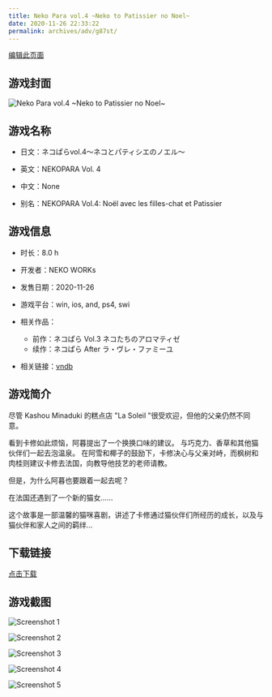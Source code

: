 ```yaml
---
title: Neko Para vol.4 ~Neko to Patissier no Noel~
date: 2020-11-26 22:33:22
permalink: archives/adv/g87st/
---
```

[编辑此页面](https://github.com/ACG-3/ADV3-source/blob/main/source/_posts/%E3%83%8D%E3%82%B3%E3%81%B1%E3%82%89vol.4%EF%BD%9E%E3%83%8D%E3%82%B3%E3%81%A8%E3%83%91%E3%83%86%E3%82%A3%E3%82%B7%E3%82%A8%E3%81%AE%E3%83%8E%E3%82%A8%E3%83%AB%EF%BD%9E.md)

## 游戏封面

![Neko Para vol.4 ~Neko to Patissier no Noel~](https://pan.timero.xyz/d/onedrive/img_lib_001/Neko%20Para%20vol.4%20~Neko%20to%20Patissier%20no%20Noel~_cover.avif)


## 游戏名称

- 日文：ネコぱらvol.4～ネコとパティシエのノエル～
- 英文：NEKOPARA Vol. 4
- 中文：None

- 别名：NEKOPARA Vol.4: Noël avec les filles-chat et Patissier


## 游戏信息

- 时长：8.0 h
- 开发者：NEKO WORKs
- 发售日期：2020-11-26
- 游戏平台：win, ios, and, ps4, swi
- 相关作品：
   - 前作：ネコぱら Vol.3 ネコたちのアロマティゼ
   - 续作：ネコぱら After ラ・ヴレ・ファミーユ

- 相关链接：[vndb](https://vndb.org/v26052)


## 游戏简介

尽管 Kashou Minaduki 的糕点店 "La Soleil "很受欢迎，但他的父亲仍然不同意。

看到卡修如此烦恼，阿暮提出了一个换换口味的建议。
与巧克力、香草和其他猫伙伴们一起去泡温泉。
在阿雪和椰子的鼓励下，卡修决心与父亲对峙，而枫树和肉桂则建议卡修去法国，向教导他技艺的老师请教。

但是，为什么阿暮也要跟着一起去呢？

在法国还遇到了一个新的猫女......

这个故事是一部温馨的猫咪喜剧，讲述了卡修通过猫伙伴们所经历的成长，以及与猫伙伴和家人之间的羁绊...




## 下载链接

[点击下载](https://pan.timero.xyz/onedrive/adv_lib_001/%E3%83%8D%E3%82%B3%E3%81%B1%E3%82%89vol.4%EF%BD%9E%E3%83%8D%E3%82%B3%E3%81%A8%E3%83%91%E3%83%86%E3%82%A3%E3%82%B7%E3%82%A8%E3%81%AE%E3%83%8E%E3%82%A8%E3%83%AB%EF%BD%9E)


## 游戏截图


![Screenshot 1](https://pan.timero.xyz/d/onedrive/img_lib_001/Neko%20Para%20vol.4%20~Neko%20to%20Patissier%20no%20Noel~_Screenshot_1.avif)

![Screenshot 2](https://pan.timero.xyz/d/onedrive/img_lib_001/Neko%20Para%20vol.4%20~Neko%20to%20Patissier%20no%20Noel~_Screenshot_2.avif)

![Screenshot 3](https://pan.timero.xyz/d/onedrive/img_lib_001/Neko%20Para%20vol.4%20~Neko%20to%20Patissier%20no%20Noel~_Screenshot_3.avif)

![Screenshot 4](https://pan.timero.xyz/d/onedrive/img_lib_001/Neko%20Para%20vol.4%20~Neko%20to%20Patissier%20no%20Noel~_Screenshot_4.avif)

![Screenshot 5](https://pan.timero.xyz/d/onedrive/img_lib_001/Neko%20Para%20vol.4%20~Neko%20to%20Patissier%20no%20Noel~_Screenshot_5.avif)

